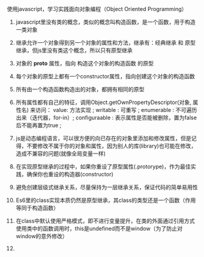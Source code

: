 使用javascript，学习实践面向对象编程（Object Oriented Programming）

1. javascript里没有类的概念，类似的概念叫构造函数，是一个函数，用于构造一类对象

2. 继承允许一个对象得到另一个对象的属性和方法，继承有：经典继承 和 原型继承，但js里没有类这个概念，所以只有原型继承

3. 对象的 __proto__ 属性，指向 构造这个对象的构造函数 的原型

4. 每个对象的原型上都有一个constructor属性，指向创建这个对象的构造函数

5. 所有由一个构造函数构造出的对象，都拥有相同的原型

6. 所有属性都有自己的特征，调用Object.getOwnPropertyDescriptor(对象, 属性名) 来访问：
    value: 方法实现 ; 
    writable : 可重写 ; 
    enumerable : 不可遍历出来（迭代器，for-in）;
    configuraable : 表示属性是否能被删除，置为false后不能再置为true ;

7. js是动态编程语言，可以很方便的向已存在的对象里添加和修改属性，但是记得，不要修改不属于你的对象和属性，因为别人的库(library)也可能在修改，造成不兼容的问题(就像全局变量一样)

8. 在实现原型继承的过程中，如果你重设了原型属性(.protorype)，作为最佳实践，确保你也重设的构造器(constructor)

9. 避免创建层级式继承关系，尽量保持为一层继承关系，保证代码的简单易用性

10. Es6里的class实现本质仍然是原型继承，其class的类型还是一个函数（作用等同于构造函数）

11. 在class中默认使用严格模式，即不进行变量提升，在类的外面通过引用方式使用类中的函数调用时，this是undefined而不是window（为了防止对window的意外修改）

12. 